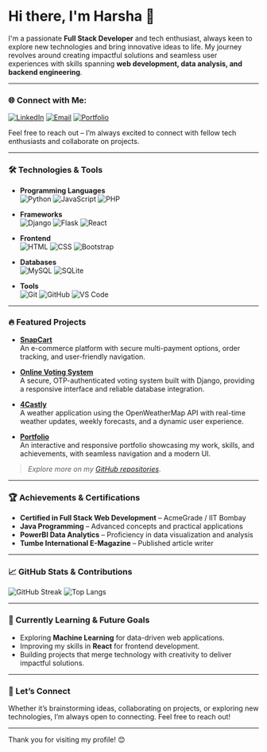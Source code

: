 # Hi there, I'm Harsha 👋

I'm a passionate **Full Stack Developer** and tech enthusiast, always keen to explore new technologies and bring innovative ideas to life. My journey revolves around creating impactful solutions and seamless user experiences with skills spanning **web development, data analysis, and backend engineering**.

---

### 🌐 Connect with Me:
[![LinkedIn](https://img.shields.io/badge/LinkedIn-blue?style=for-the-badge&logo=linkedin)](https://www.linkedin.com/in/harsha-n-164b69283/)
[![Email](https://img.shields.io/badge/Email-red?style=for-the-badge&logo=gmail)](mailto:hv6152239@gmail.com)
[![Portfolio](https://img.shields.io/badge/Portfolio-black?style=for-the-badge&logo=firefox)](https://harshaaa.netlify.app/)

Feel free to reach out – I’m always excited to connect with fellow tech enthusiasts and collaborate on projects.

---

### 🛠 Technologies & Tools

- **Programming Languages**  
  ![Python](https://img.shields.io/badge/Python-3776AB?style=for-the-badge&logo=python&logoColor=white)
  ![JavaScript](https://img.shields.io/badge/JavaScript-F7DF1E?style=for-the-badge&logo=javascript&logoColor=black)
  ![PHP](https://img.shields.io/badge/PHP-777BB4?style=for-the-badge&logo=php&logoColor=white)

- **Frameworks**  
  ![Django](https://img.shields.io/badge/Django-092E20?style=for-the-badge&logo=django&logoColor=white)
  ![Flask](https://img.shields.io/badge/Flask-000000?style=for-the-badge&logo=flask&logoColor=white)
  ![React](https://img.shields.io/badge/React-20232A?style=for-the-badge&logo=react&logoColor=61DAFB)

- **Frontend**  
  ![HTML](https://img.shields.io/badge/HTML-E34F26?style=for-the-badge&logo=html5&logoColor=white)
  ![CSS](https://img.shields.io/badge/CSS-1572B6?style=for-the-badge&logo=css3&logoColor=white)
  ![Bootstrap](https://img.shields.io/badge/Bootstrap-563D7C?style=for-the-badge&logo=bootstrap&logoColor=white)

- **Databases**  
  ![MySQL](https://img.shields.io/badge/MySQL-4479A1?style=for-the-badge&logo=mysql&logoColor=white)
  ![SQLite](https://img.shields.io/badge/SQLite-003B57?style=for-the-badge&logo=sqlite&logoColor=white)

- **Tools**  
  ![Git](https://img.shields.io/badge/Git-F05032?style=for-the-badge&logo=git&logoColor=white)
  ![GitHub](https://img.shields.io/badge/GitHub-181717?style=for-the-badge&logo=github&logoColor=white)
  ![VS Code](https://img.shields.io/badge/VS%20Code-007ACC?style=for-the-badge&logo=visual-studio-code&logoColor=white)

---

### 🔥 Featured Projects

- **[SnapCart](https://github.com/HarshaNinganna/SnapCart)**  
  An e-commerce platform with secure multi-payment options, order tracking, and user-friendly navigation.

- **[Online Voting System](https://github.com/HarshaNinganna/OnlineVoting-Django)**  
  A secure, OTP-authenticated voting system built with Django, providing a responsive interface and reliable database integration.

- **[4Castly](https://github.com/HarshaNinganna/4castly)**  
  A weather application using the OpenWeatherMap API with real-time weather updates, weekly forecasts, and a dynamic user experience.

- **[Portfolio](https://github.com/HarshaNinganna/Portofolio)**  
  An interactive and responsive portfolio showcasing my work, skills, and achievements, with seamless navigation and a modern UI.

> *Explore more on my [GitHub repositories](https://github.com/HarshaNinganna?tab=repositories)*.

---

### 🏆 Achievements & Certifications

- **Certified in Full Stack Web Development** – AcmeGrade / IIT Bombay
- **Java Programming** – Advanced concepts and practical applications
- **PowerBI Data Analytics** – Proficiency in data visualization and analysis
- **Tumbe International E-Magazine** – Published article writer

---

### 📈 GitHub Stats & Contributions

![GitHub Streak](https://github-readme-streak-stats.herokuapp.com/?user=HarshaNinganna&theme=radical)
![Top Langs](https://github-readme-stats.vercel.app/api/top-langs/?username=HarshaNinganna&layout=compact&theme=radical)

---

### 🌱 Currently Learning & Future Goals

- Exploring **Machine Learning** for data-driven web applications.
- Improving my skills in **React** for frontend development.
- Building projects that merge technology with creativity to deliver impactful solutions.

---

### 💬 Let’s Connect

Whether it’s brainstorming ideas, collaborating on projects, or exploring new technologies, I’m always open to connecting. Feel free to reach out!

---

Thank you for visiting my profile! 😊
